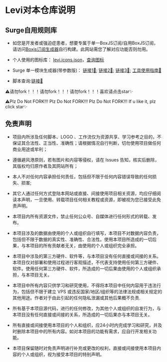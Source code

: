 # Levi对本仓库说明
## Surge自用规则库

* 如您是开发者或强迫症患者，想要专属于单一BoxJS订阅/自用BoxJS订阅，请访问[Boxjs订阅生成器](https://boxjs.levifree.dpdns.org)自行构建。此网站需您了解对应功能否则勿用。

* 个人使用的图标库： [levi.icons.json](https://raw.githubusercontent.com/czy13724/LeviIcons/main/levi.icons.json)，[查询图标](https://icons.levifree.news)

* Surge 单一模块生成器(带参数版)：
 [链接1🔗](https://surge-argu.levifree.qzz.io);
 [链接2🔗](https://surge-argu.levifree.dpdns.org);
 [链接3🔗](https://surge-argu.levifree.news);
 [工具使用指南🔧](https://github.com/czy13724/Surge/blob/main/Tutorials/surge_argu_moduler.md)

* 脚本查询:[链接🔗](https://scripts.levifree.qzz.io)

⚠️请勿fork！！！请勿fork！！！请勿fork！！！喜欢请点击star✨

⚠️Plz Do Not FORK!!! Plz Do Not FORK!!! Plz Do Not FORK!!! If u like it, plz click star✨


## 免责声明

* 项目内所涉及任何脚本、LOGO 、工作流仅为资源共享、学习参考之目的，不保证其合法性、正当性、准确性；请根据情况自行判断，切勿使用项目做任何商业用途或牟利；

* 遵循避风港原则，若有图片和内容等侵权，请在 Issues 告知，核实后删除，其版权均归原作者及其网站所有；

* 本人不对任何内容承担任何责任，包括但不限于任何内容错误导致的任何损失、损害;

* 其它人通过任何方式登陆本网站或直接、间接使用项目相关资源，均应仔细阅读本声明，一旦使用、转载项目任何相关教程或资源，即被视为您已接受此免责声明。

* 本项目内所有资源文件，禁止任何公众号、自媒体进行任何形式的转载、发布。

* 本项目涉及的数据由使用的个人或组织自行填写，本项目不对数据内容负责，包括但不限于数据的真实性、准确性、合法性。使用本项目所造成的一切后果，与本项目的所有贡献者无关，由使用的个人或组织完全承担。

* 本项目中涉及的第三方硬件、软件等，与本项目没有任何直接或间接的关系。本项目仅对部署和使用过程进行客观描述，不代表支持使用任何第三方硬件、软件。使用任何第三方硬件、软件，所造成的一切后果由使用的个人或组织承担，与本项目无关。

* 本项目中所有内容只供学习和研究使用，不得将本项目中任何内容用于违法行为，包括但不限于建立 VPS 或违反国家/地区/组织等的法律法规或相关规定的其他用途。作者对于由此引起的任何隐私泄漏或其他后果概不负责.

* 所有基于本项目源代码，进行的任何修改，为其他个人或组织的自发行为，与本项目没有任何直接或间接的关系，所造成的一切后果亦与本项目无关。

* 所有直接或间接使用本项目的个人和组织，应24小时内完成学习和研究，并及时删除本项目中的所有内容。如对本项目的功能有需求，应自行开发相关功能。

* 本项目保留随时对免责声明进行补充或更改的权利，直接或间接使用本项目内容的个人或组织，视为接受本项目的特别声明。
